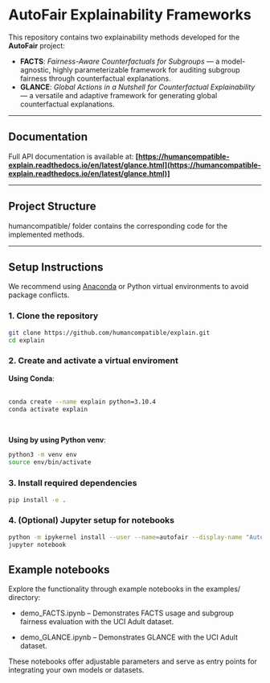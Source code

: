# AutoFair Explainability Frameworks

This repository contains two explainability methods developed for the **AutoFair** project:

- **FACTS**: *Fairness-Aware Counterfactuals for Subgroups* — a model-agnostic, highly parameterizable framework for auditing subgroup fairness through counterfactual explanations.
- **GLANCE**: *Global Actions in a Nutshell for Counterfactual Explainability* — a versatile and adaptive framework for generating global counterfactual explanations.
  
---

## Documentation

Full API documentation is available at: **[https://humancompatible-explain.readthedocs.io/en/latest/glance.html](https://humancompatible-explain.readthedocs.io/en/latest/glance.html)]**

---

## Project Structure

humancompatible/ folder contains the corresponding code for the implemented methods.


---

## Setup Instructions

We recommend using [Anaconda](https://www.anaconda.com/) or Python virtual environments to avoid package conflicts.

### 1. Clone the repository

```bash
git clone https://github.com/humancompatible/explain.git
cd explain
```

### 2. Create and activate a virtual enviroment
**Using Conda**:<br><br>
```bash
conda create --name explain python=3.10.4
conda activate explain
```
<br>

**Using by using Python venv**:<br>
```bash
python3 -m venv env
source env/bin/activate
```
### 3. Install required dependencies

```bash
pip install -e .
```

### 4. (Optional) Jupyter setup for notebooks
```bash
python -m ipykernel install --user --name=autofair --display-name "AutoFair Env"
jupyter notebook
```

## Example notebooks
Explore the functionality through example notebooks in the examples/ directory:

- demo_FACTS.ipynb – Demonstrates FACTS usage and subgroup fairness evaluation with the UCI Adult dataset.

- demo_GLANCE.ipynb – Demonstrates GLANCE with the UCI Adult dataset.

These notebooks offer adjustable parameters and serve as entry points for integrating your own models or datasets.


